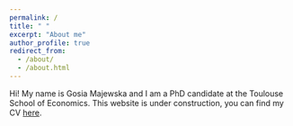 ```yaml
---
permalink: /
title: " "
excerpt: "About me"
author_profile: true
redirect_from: 
  - /about/
  - /about.html
---
```

Hi! My name is Gosia Majewska and I am a PhD candidate at the Toulouse School of Economics. This website is under construction, you can find my CV [here](https://gosia-majewska.github.io/files/Gosia-cv.pdf).
